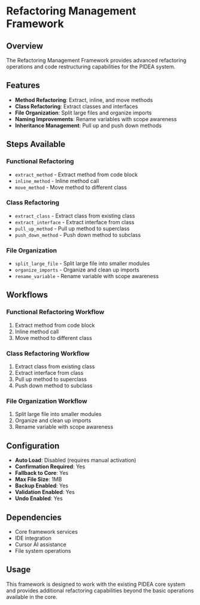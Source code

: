 # Refactoring Management Framework

## Overview
The Refactoring Management Framework provides advanced refactoring operations and code restructuring capabilities for the PIDEA system.

## Features
- **Method Refactoring**: Extract, inline, and move methods
- **Class Refactoring**: Extract classes and interfaces
- **File Organization**: Split large files and organize imports
- **Naming Improvements**: Rename variables with scope awareness
- **Inheritance Management**: Pull up and push down methods

## Steps Available

### Functional Refactoring
- `extract_method` - Extract method from code block
- `inline_method` - Inline method call
- `move_method` - Move method to different class

### Class Refactoring
- `extract_class` - Extract class from existing class
- `extract_interface` - Extract interface from class
- `pull_up_method` - Pull up method to superclass
- `push_down_method` - Push down method to subclass

### File Organization
- `split_large_file` - Split large file into smaller modules
- `organize_imports` - Organize and clean up imports
- `rename_variable` - Rename variable with scope awareness

## Workflows

### Functional Refactoring Workflow
1. Extract method from code block
2. Inline method call
3. Move method to different class

### Class Refactoring Workflow
1. Extract class from existing class
2. Extract interface from class
3. Pull up method to superclass
4. Push down method to subclass

### File Organization Workflow
1. Split large file into smaller modules
2. Organize and clean up imports
3. Rename variable with scope awareness

## Configuration
- **Auto Load**: Disabled (requires manual activation)
- **Confirmation Required**: Yes
- **Fallback to Core**: Yes
- **Max File Size**: 1MB
- **Backup Enabled**: Yes
- **Validation Enabled**: Yes
- **Undo Enabled**: Yes

## Dependencies
- Core framework services
- IDE integration
- Cursor AI assistance
- File system operations

## Usage
This framework is designed to work with the existing PIDEA core system and provides additional refactoring capabilities beyond the basic operations available in the core. 